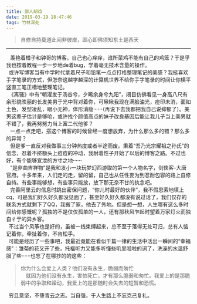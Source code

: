 ```yaml
---
title: 鄙人胡诌
date: 2019-03-19 18:47:46
tags: 竹林深处
---
```

  
>   自修自持莫道此间非彼岸，即心即佛须知东土是西天

---
    
 &ensp; 羡艳着橙子和钟哥的博客，自己也心痒痒，谁所菜鸡不能有自己的鸡笼？于是乎我也按着教程一步一步地de着bug，学着毫无技术含量的操作。 
<br/>
&ensp;或许写博客当有中学时代拿着尺子和铅笔一点点打格整理笔记的美感？我挺喜欢手字笔录的方式，但怎奈这越学越深的计算机世界不给你手字笔录的时间让你横平竖直工笔正楷地整理笔记。
<br/>
&ensp;《离骚》中有“朝濯发于汤谷兮，夕晞余身兮九阳”，闭目仿佛看见一身高八尺有余形貌昳丽的长发美男于光中背对着你，可瞅瞅我现在满脸油光，痘印未消，面如土色，发型凌乱，眼小无神，体形消瘦······（再说下去我都把我自己说抑郁了）。美男这辈子估计是够呛，或许找个颜值高点的妹子改良基因后能让我儿子当上美男就不错了，我再努努力当上富二代他爹？
<br/>
&ensp; 一点一点走吧，搭这个博客的时候曾经一度想放弃，为什么那么多的错？那么多的异常？
<br/>
&ensp; 但是爹一直反对我做事三分钟热度或者半途而废。秉着“吾乃光宗耀祖之孙氏”的信念，忍着不挤额头上痘痘的冲动，我耐着性子开始了以后的博客之路。不过也好，有个能够宣泄的方寸之地······
<br/>
&ensp; “是非曲吉祥物”是我和发小一块玩梦幻西游取的第一个人物名字，剑侠客-大唐官府。十多年来，人们走的走，留的留，自己也从任性妄为到忍耐包容的路上自修自持。有些事能够想，有些事只能放，放下那无奈不甘的执念吧。
<br/>
&ensp; 完善阿里云的信息时跳出密保问题，“你儿时最好的伙伴”，我不假思索地填上cq，可是我们好久好久都没见面了，甚至好久好久都没有说过话了，我们仅存的联系方式就剩下了QQ，我搬了家，他去了外地。但是想一想，人生哪有这么多时间给你感慨呢？孤独的不是仅仅孤单的一人，还有那秋风乍起时望着万家灯火而独自彳亍的异乡客。
<br/>
&ensp;不过当个风筝也是好的，虽被一线束缚起来，总不至于落得无处可归，总有人惦记着你，牵扯着你，不肯松手。
<br/>
&ensp;可能是经历了一些事吧，我最近竟能在看似千篇一律的生活中活出一瞬间的“幸福感”：雏菊的花又开了些，托福听力又能多听懂些叽里呱啦的词了，洗澡的水温舒服了些······也忘了在哪抄的的这些：
<br/>
>你为什么会爱上人类？他们没有永生，脆弱而匆忙
><br/>  &ensp;&ensp;就因为他们没有永生，害怕死亡，才有那么脆弱和匆忙。我爱上的是那脆弱中的争取和躁动，我爱上的是那随时会失去的短暂和恐慌。

&ensp;穷且意坚，不堕青云之志。当自强，于人生路上不忘克己复礼。